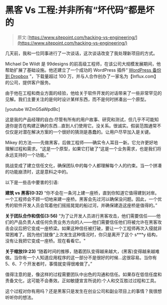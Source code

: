 # 黑客 Vs 工程:并非所有“坏代码”都是坏的

> 原文:[https://www.sitepoint.com/hacking-vs-engineering/](https://www.sitepoint.com/hacking-vs-engineering/)

几天前，我和一位同事进行了一次谈话，这次谈话改变了我处理新项目的方式。

Michael De Wildt 是 99designs 的前高级工程师，在该公司大规模发展期间，他帮助扩展了基础设施。他还建立了一个成功的 WordPress 插件“ [WordPress 备份到 Dropbox](http://wpb2d.com) ”，下载量超过 100 万，并与人合作创办了一家名为【Influx.com】的公司，提供客户服务。

由于他在工程和商业方面的经验，他给关于软件开发的对话带来了一些非常罕见的见解。我们主要关注的是何时设计某样东西，而不是何时拼凑出一个原型。

[youtube WZmG5aWpdBc]

这是我的产品经理的自白:尽管有所有的用户故事、研究和测试，但几乎不可能知道你是否在构建正确的东西…直到人们使用它。没关系。很诚实。假装范围通常不仅仅是对潜在解决方案的一个很好的猜测是愚蠢的。让用户尽早加入是关键。

Mikey 的方法——先做黑客，后做工程师——确实令人耳目一新。它允许更好地理解过程和需求。“这是一个原型，如果它打破了“这是一个业务需求，也是我们将永远支持的一个功能。”

挑战变成了建立信任文化，确保团队中的每个人都理解每个人的约束。当一个拼凑的功能崩溃时，这是意料之中的。

以下是一些击中要害的引语:

**建筑 vs 黑客(0:32)**
“你不会在一条河上建一座桥，直到你知道它值得建到对岸。一个工程师会不顾一切地来建一座桥。黑客会先过河以确保没问题。因此，一个优秀的软件开发人员会驾着他们摇摇晃晃的船过河，并确保建造这座桥是值得的。”

**关于团队合作和信任(3:56)**
“为了让开发人员进行黑客攻击，他们需要信任——他们的产品负责人或任何负责业务方向的人——他们需要信任他们将被允许在黑客攻击会议后把它变成一座桥梁。如果这种信任被打破，要让一个工程师再次入侵就非常困难了。因为他们就像“上次发生这种情况时，你只是离开了这个 s***y 结构，没有让我把它变成一座桥。现在看看它。"

**关于缩放(9:23)**
“随着时间的推移，随着团队变得越来越大，(黑客)变得越来越难做。当你有一个人知道应用程序的这一部分不是很好的时候…这很容易。当你有 5、6、7 个开发者时，事情就变得很难做了。”

值得注意的是，像这样的过程需要团队中出色的沟通和信任。如果存在低信任度和责备文化，这可能不会奏效。正如敏捷宣言所说的:个人和交互胜过过程和工具。

这个过程对你有用吗？还是黑客只是发生在创业公司和副业项目上的事情？我很想听听你的想法。